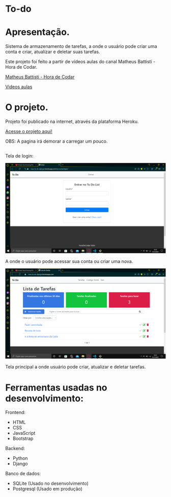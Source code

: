 # To-do

##

# Apresentação.

Sistema de armazenamento de tarefas, a onde o usuário pode
criar uma conta e criar, atualizar e deletar suas tarefas.

Este projeto foi feito a partir de vídeos aulas do canal Matheus Battisti - Hora de Codar.

[Matheus Battisti - Hora de Codar](https://www.youtube.com/c/MatheusBattisti)

[Videos aulas](https://www.youtube.com/watch?v=LZsjuSBW5YM&list=PLnDvRpP8BnewqnMzRnBT5LeTpld5bMvsj)

##

# O projeto.

Projeto foi publicado na internet, através da plataforma Heroku.

[Acesse o projeto aqui!](https://meu-to-do-django.herokuapp.com)

OBS: A pagina irá demorar a carregar um pouco.

##

Tela de login:


![Tela login](https://raw.githubusercontent.com/augustoaraujo13/imagens-e-arquivos-para-o-readme/main/To-do/Login.png)


A onde o usuário pode acessar sua conta ou criar uma nova.

![Tela principal](https://raw.githubusercontent.com/augustoaraujo13/imagens-e-arquivos-para-o-readme/main/To-do/Tela%20principal%202.png)


Tela principal a onde usuário pode criar, atualizar e deletar tarefas.

##

# Ferramentas usadas no desenvolvimento:

Frontend:
* HTML
* CSS
* JavaScript
* Bootstrap

Backend:
* Python
* Django

Banco de dados:
* SQLite (Usado no desenvolvimento)
* Postgresql (Usado em produção)

##


